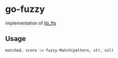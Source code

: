# go-fuzzy

implementation of [lib_fts](https://github.com/forrestthewoods/lib_fts)

## Usage

```
matched, score := fuzzy.Match(pattern, str, nil)
```
